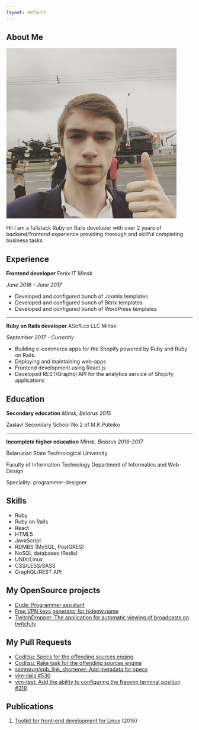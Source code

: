 ```yaml
---
layout: default
---
```


## About Me

<img class="profile-picture" src="avatar.jpeg">

Hi! I am a fullstack Ruby on Rails developer with over 2 years of backend/frontend experience providing thorough and skillful completing business tasks.

## Experience

**Frontend developer**
Fenix IT
Minsk

_June 2016 - June 2017_

- Developed and configured bunch of Joomla templates 
- Developed and configured bunch of Bitrix templates 
- Developed and configured bunch of WordPress templates 

---

**Ruby on Rails developer**
ASoft.co LLC
Minsk

_September 2017 - Currently_

- Building e-commerce apps for the Shopify powered by Ruby and Ruby on Rails.
- Deploying and maintaining web-apps
- Frontend development using React.js
- Developed REST/Graphql API for the analytics service of Shopify applications

## Education

**Secondary education**
_Minsk, Belarus 2015_

Zaslavl Secondary School No.2 of M.K.Puteiko

---

**Incomplete higher education**
_Minsk, Belarus 2016-2017_

Belarusian State Technological University

Faculty of Information Technology
Department of Informatics and Web-Design

Speciality: programmer-designer

## Skills
* Ruby
* Ruby on Rails
* React
* HTML5
* JavaScript
* RDMBS (MySQL, PostGRES)
* NoSQL databases (Redis)
* UNIX/Linux
* CSS/LESS/SASS
* GraphQL/REST API

## My OpenSource projects

* [Dude: Programmer assistant](https://github.com/npupko/dude)
* [Free VPN keys generator for hidemy.name](https://github.com/npupko/vpn_generator)
* [TwitchDropper: The application for automatic viewing of broadcasts on twitch.tv](https://github.com/npupko/twitch_dropper)

## My Pull Requests
* [Coditsu: Specs for the offending sources enging](https://github.com/coditsu/offending-sources/pull/10)
* [Coditsu: Rake task for the offending sources engine](https://github.com/coditsu/offending-sources/pull/12)
* [saintprug/spb_link_shortener: Add metadata for specs](https://github.com/saintprug/spb_link_shortener/pull/1)
* [vim-rails #530](https://github.com/tpope/vim-rails/pull/530)
* [vim-test: Add the ability to configuring the Neovim terminal position #319](https://github.com/janko-m/vim-test/pull/319)

## Publications
1. [Toolkit for front-end development for Linux](https://habr.com/post/312508/) (2016)
